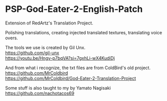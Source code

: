 # PSP-God-Eater-2-English-Patch
Extension of RedArtz's Translation Project.

Polishing translations, creating injected translated textures, translating voice overs.

The tools we use is created by Gil Unx. <br>
https://github.com/gil-unx <br>
https://youtu.be/Hngv-p7bqVA?si=7gxhLi-wX4KudiDj

And from what i recognize, the txt files are from ColdBird's old project. <br>
https://github.com/MrColdbird <br>
https://github.com/MrColdbird/God-Eater-2-Translation-Project

Some stuff is also taught to my by Yamato Nagisaki <br>
https://github.com/nachotacos69
